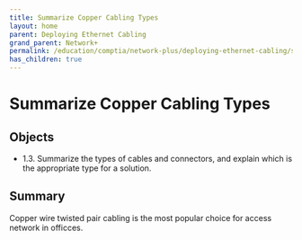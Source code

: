 ```yaml
---
title: Summarize Copper Cabling Types
layout: home
parent: Deploying Ethernet Cabling
grand_parent: Network+
permalink: /education/comptia/network-plus/deploying-ethernet-cabling/summarize-copper-cabling-types/
has_children: true
---
```


# Summarize Copper Cabling Types

## Objects

- 1.3. Summarize the types of cables and connectors, and explain which is the appropriate type for a solution.

## Summary

Copper wire twisted pair cabling is the most popular choice for access network in officces.

